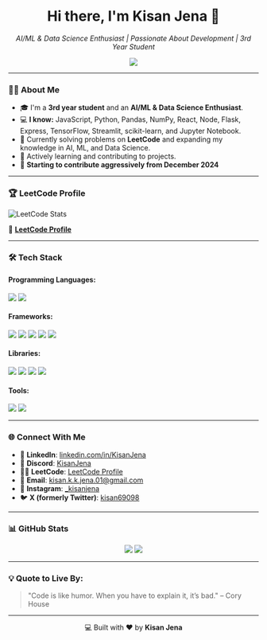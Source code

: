 <!-- Header Section -->
<h1 align="center">Hi there, I'm Kisan Jena 👋</h1>
<p align="center">
  <i>AI/ML & Data Science Enthusiast | Passionate About Development | 3rd Year Student</i>
</p>

<!-- Profile Summary -->
<div align="center">
  <img src="https://readme-typing-svg.herokuapp.com?font=Roboto+Slab&color=%2361DBFB&size=24&center=true&vCenter=true&width=600&lines=I+am+a+passionate+developer!;Solving+problems+one+line+of+code+at+a+time;Building+Machine+Learning+Models;Learning+New+Technologies+Everyday!" />
</div>

---

<!-- About Me Section -->
### 🙋‍♂️ About Me

- 🎓 I'm a **3rd year student** and an **AI/ML & Data Science Enthusiast**.  
- 💻 **I know:** JavaScript, Python, Pandas, NumPy, React, Node, Flask, Express, TensorFlow, Streamlit, scikit-learn, and Jupyter Notebook.  
- 🚀 Currently solving problems on **LeetCode** and expanding my knowledge in AI, ML, and Data Science.  
- 🌱 Actively learning and contributing to projects.  
- 🚀 **Starting to contribute aggressively from December 2024**  

---

<!-- LeetCode Stats -->
### 🏆 LeetCode Profile
![LeetCode Stats](https://leetcard.jacoblin.cool/Kisanjena?theme=dark&font=Roboto&ext=heatmap)

🔗 **[LeetCode Profile](https://leetcode.com/u/Kisanjena/)**

---

<!-- Skills Section -->
### 🛠️ Tech Stack

#### **Programming Languages**:
<p>
  <img src="https://img.shields.io/badge/JavaScript-323330?style=flat&logo=javascript&logoColor=F7DF1E" />
  <img src="https://img.shields.io/badge/Python-3776AB?style=flat&logo=python&logoColor=white" />
</p>

#### **Frameworks**:
<p>
  <img src="https://img.shields.io/badge/React-20232A?style=flat&logo=react&logoColor=61DAFB" />
  <img src="https://img.shields.io/badge/Node.js-339933?style=flat&logo=node.js&logoColor=white" />
  <img src="https://img.shields.io/badge/Express.js-000000?style=flat&logo=express&logoColor=white" />
  <img src="https://img.shields.io/badge/Flask-000000?style=flat&logo=flask&logoColor=white" />
  <img src="https://img.shields.io/badge/Streamlit-FF4B4B?style=flat&logo=streamlit&logoColor=white" />
</p>

#### **Libraries**:
<p>
  <img src="https://img.shields.io/badge/TensorFlow-FF6F00?style=flat&logo=tensorflow&logoColor=white" />
  <img src="https://img.shields.io/badge/scikit--learn-F7931E?style=flat&logo=scikit-learn&logoColor=white" />
  <img src="https://img.shields.io/badge/Pandas-150458?style=flat&logo=pandas&logoColor=white" />
  <img src="https://img.shields.io/badge/Numpy-013243?style=flat&logo=numpy&logoColor=white" />
</p>

#### **Tools**:
<p>
  <img src="https://img.shields.io/badge/Jupyter-FA0F00?style=flat&logo=jupyter&logoColor=white" />
  <img src="https://img.shields.io/badge/VScode-007ACC?style=flat&logo=visual-studio-code&logoColor=white" />
</p>

---

<!-- Social Media Links -->
### 🌐 Connect With Me

- 🔗 **LinkedIn**: [linkedin.com/in/KisanJena](https://www.linkedin.com/feed/)  
- 💬 **Discord**: [KisanJena](https://discord.com/channels/@me)  
- 🧑‍💻 **LeetCode**: [LeetCode Profile](https://leetcode.com/u/Kisanjena/)  
- 📧 **Email**: [kisan.k.k.jena.01@gmail.com](mailto:kisan.k.k.jena.01@gmail.com)  
- 📸 **Instagram**: [\_kisanjena](https://instagram.com/_kisanjena)  
- 🐦 **X (formerly Twitter)**: [kisan69098](https://twitter.com/kisan69098)  

---

<!-- GitHub Stats -->
### 📊 GitHub Stats

<div align="center">
  <img src="https://github-readme-stats.vercel.app/api?username=KisanJena&show_icons=true&theme=react&hide_border=true" />
  <img src="https://github-readme-streak-stats.herokuapp.com/?user=KisanJena&theme=react&hide_border=true" />
</div>

---

<!-- Quote -->
### 💡 Quote to Live By:
> "Code is like humor. When you have to explain it, it’s bad." – Cory House  

---

<p align="center">💻 Built with ❤️ by <b>Kisan Jena</b></p>
